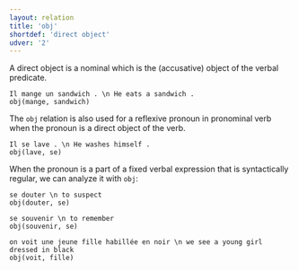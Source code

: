 ```yaml
---
layout: relation
title: 'obj'
shortdef: 'direct object'
udver: '2'
---
```


A direct object is a nominal which is the (accusative) object of the verbal predicate.

~~~ sdparse
Il mange un sandwich . \n He eats a sandwich .
obj(mange, sandwich)
~~~

The `obj` relation is also used for a reflexive pronoun in pronominal verb when the pronoun is a direct object of the verb.

~~~ sdparse
Il se lave . \n He washes himself .
obj(lave, se)
~~~

When the pronoun is a part of a fixed verbal expression that is syntactically regular, we can analyze it with `obj`:

~~~ sdparse
se douter \n to suspect
obj(douter, se)
~~~

~~~ sdparse
se souvenir \n to remember
obj(souvenir, se)
~~~

~~~ sdparse
on voit une jeune fille habillée en noir \n we see a young girl dressed in black
obj(voit, fille)
~~~
<!-- Interlanguage links updated So kvě 14 19:03:58 CEST 2022 -->
